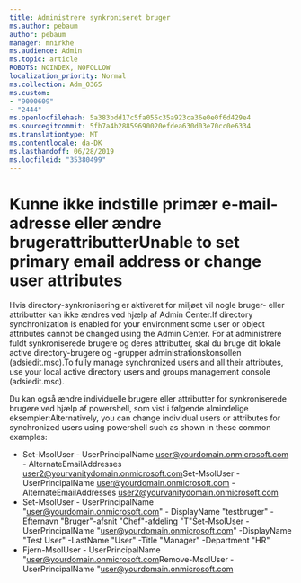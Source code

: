 ```yaml
---
title: Administrere synkroniseret bruger
ms.author: pebaum
author: pebaum
manager: mnirkhe
ms.audience: Admin
ms.topic: article
ROBOTS: NOINDEX, NOFOLLOW
localization_priority: Normal
ms.collection: Adm_O365
ms.custom:
- "9000609"
- "2444"
ms.openlocfilehash: 5a383bdd17c5fa055c35a923ca36e0e0f6d429e4
ms.sourcegitcommit: 5fb7a4b28859690020efdea630d03e70cc0e6334
ms.translationtype: MT
ms.contentlocale: da-DK
ms.lasthandoff: 06/28/2019
ms.locfileid: "35380499"
---
```

# <a name="unable-to-set-primary-email-address-or-change-user-attributes"></a><span data-ttu-id="111c4-102">Kunne ikke indstille primær e-mail-adresse eller ændre brugerattributter</span><span class="sxs-lookup"><span data-stu-id="111c4-102">Unable to set primary email address or change user attributes</span></span>

<span data-ttu-id="111c4-103">Hvis directory-synkronisering er aktiveret for miljøet vil nogle bruger- eller attributter kan ikke ændres ved hjælp af Admin Center.</span><span class="sxs-lookup"><span data-stu-id="111c4-103">If directory synchronization is enabled for your environment some user or object attributes cannot be changed using the Admin Center.</span></span>
<span data-ttu-id="111c4-104">For at administrere fuldt synkroniserede brugere og deres attributter, skal du bruge dit lokale active directory-brugere og -grupper administrationskonsollen (adsiedit.msc).</span><span class="sxs-lookup"><span data-stu-id="111c4-104">To fully manage synchronized users and all their attributes, use your local active directory users and groups management console (adsiedit.msc).</span></span>  

<span data-ttu-id="111c4-105">Du kan også ændre individuelle brugere eller attributter for synkroniserede brugere ved hjælp af powershell, som vist i følgende almindelige eksempler:</span><span class="sxs-lookup"><span data-stu-id="111c4-105">Alternatively, you can change individual users or attributes for synchronized users using powershell such as shown in these common examples:</span></span> 
- <span data-ttu-id="111c4-106">Set-MsolUser - UserPrincipalName user@yourdomain.onmicrosoft.com - AlternateEmailAddresses user2@yourvanitydomain.onmicrosoft.com</span><span class="sxs-lookup"><span data-stu-id="111c4-106">Set-MsolUser -UserPrincipalName user@yourdomain.onmicrosoft.com -AlternateEmailAddresses user2@yourvanitydomain.onmicrosoft.com</span></span>
- <span data-ttu-id="111c4-107">Set-MsolUser - UserPrincipalName "user@yourdomain.onmicrosoft.com" - DisplayName "testbruger" - Efternavn "Bruger"-afsnit "Chef"-afdeling "T"</span><span class="sxs-lookup"><span data-stu-id="111c4-107">Set-MsolUser -UserPrincipalName "user@yourdomain.onmicrosoft.com" -DisplayName "Test User" -LastName "User" -Title "Manager" -Department "HR"</span></span>
- <span data-ttu-id="111c4-108">Fjern-MsolUser - UserPrincipalName "user@yourdomain.onmicrosoft.com</span><span class="sxs-lookup"><span data-stu-id="111c4-108">Remove-MsolUser -UserPrincipalName "user@yourdomain.onmicrosoft.com</span></span>